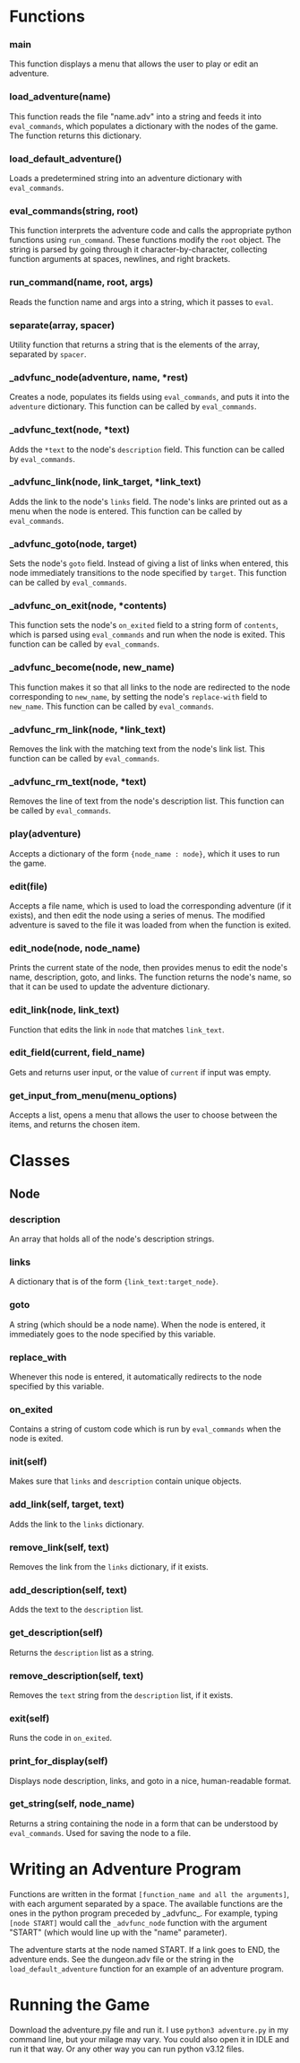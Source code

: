 # Functions

### main
This function displays a menu that allows the user to play or edit an adventure.

### load_adventure(name)
This function reads the file "name.adv" into a string and feeds it into `eval_commands`, which populates a dictionary with the nodes of the game. The function returns this dictionary.

### load_default_adventure()
Loads a predetermined string into an adventure dictionary with `eval_commands`.

### eval_commands(string, root)
This function interprets the adventure code and calls the appropriate python functions using `run_command`. These functions modify the `root` object.
The string is parsed by going through it character-by-character, collecting function arguments at spaces, newlines, and right brackets.

### run_command(name, root, args)
Reads the function name and args into a string, which it passes to `eval`.

### separate(array, spacer)
Utility function that returns a string that is the elements of the array, separated by `spacer`.

### _advfunc_node(adventure, name, *rest)
Creates a node, populates its fields using `eval_commands`, and puts it into the `adventure` dictionary. This function can be called by `eval_commands`.

### _advfunc_text(node, *text)
Adds the `*text` to the node's `description` field. This function can be called by `eval_commands`.

### _advfunc_link(node, link_target, *link_text)
Adds the link to the node's `links` field. The node's links are printed out as a menu when the node is entered. This function can be called by `eval_commands`.

### _advfunc_goto(node, target)
Sets the node's `goto` field. Instead of giving a list of links when entered, this node immediately transitions to the node specified by `target`. This function can be called by `eval_commands`.

### _advfunc_on_exit(node, *contents)
This function sets the node's `on_exited` field to a string form of `contents`, which is parsed using `eval_commands` and run when the node is exited. This function can be called by `eval_commands`.

### _advfunc_become(node, new_name)
This function makes it so that all links to the node are redirected to the node corresponding to `new_name`, by setting the node's `replace-with` field to `new_name`. This function can be called by `eval_commands`.

### _advfunc_rm_link(node, *link_text)
Removes the link with the matching text from the node's link list. This function can be called by `eval_commands`.

### _advfunc_rm_text(node, *text)
Removes the line of text from the node's description list. This function can be called by `eval_commands`.

### play(adventure)
Accepts a dictionary of the form `{node_name : node}`, which it uses to run the game.

### edit(file)
Accepts a file name, which is used to load the corresponding adventure (if it exists), and then edit the node using a series of menus. The modified adventure is saved to the file it was loaded from when the function is exited.

### edit_node(node, node_name)
Prints the current state of the node, then provides menus to edit the node's name, description, goto, and links. The function returns the node's name, so that it can be used to update the adventure dictionary.

### edit_link(node, link_text)
Function that edits the link in `node` that matches `link_text`.

### edit_field(current, field_name)
Gets and returns user input, or the value of `current` if input was empty.

### get_input_from_menu(menu_options)
Accepts a list, opens a menu that allows the user to choose between the items, and returns the chosen item.

# Classes

## Node

### description
An array that holds all of the node's description strings.

### links
A dictionary that is of the form `{link_text:target_node}`.

### goto
A string (which should be a node name). When the node is entered, it immediately goes to the node specified by this variable.

### replace_with
Whenever this node is entered, it automatically redirects to the node specified by this variable.

### on_exited
Contains a string of custom code which is run by `eval_commands` when the node is exited.

### __init__(self)
Makes sure that `links` and `description` contain unique objects.

### add_link(self, target, text)
Adds the link to the `links` dictionary.

### remove_link(self, text)
Removes the link from the `links` dictionary, if it exists.

### add_description(self, text)
Adds the text to the `description` list.

### get_description(self)
Returns the `description` list as a string.

### remove_description(self, text)
Removes the `text` string from the `description` list, if it exists.

### exit(self)
Runs the code in `on_exited`.

### print_for_display(self)
Displays node description, links, and goto in a nice, human-readable format.

### get_string(self, node_name)
Returns a string containing the node in a form that can be understood by `eval_commands`. Used for saving the node to a file.

# Writing an Adventure Program

Functions are written in the format `[function_name and all the arguments]`, with each argument separated by a space. The available functions are the ones in the python program preceded by \_advfunc\_. For example, typing `[node START]` would call the `_advfunc_node` function with the argument "START" (which would line up with the "name" parameter).

The adventure starts at the node named START. If a link goes to END, the adventure ends. See the dungeon.adv file or the string in the `load_default_adventure` function for an example of an adventure program.

# Running the Game
Download the adventure.py file and run it. I use `python3 adventure.py` in my command line, but your milage may vary. You could also open it in IDLE and run it that way. Or any other way you can run python v3.12 files.